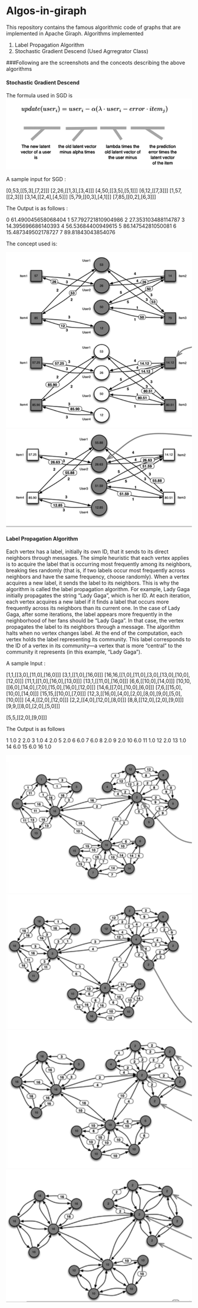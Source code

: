 # Algos-in-giraph
This repository contains the famous algorithmic code of graphs that are implemented in Apache Giraph.
Algorithms implemented

1. Label Propagation Algorithm
2. Stochastic Gradient Descend (Used Agrregrator Class)

###Following are the screenshots and the conceots describing the above algorithms


#### Stochastic Gradient Descend
The formula used in SGD is 
![](https://raw.githubusercontent.com/LakshayNagpal/Algos-in-giraph/master/images/SGD.png)

A sample input for SGD :

[0,53,[[5,3],[7,2]]]
[2,26,[[1,3],[3,4]]]
[4,50,[[3,5],[5,1]]]
[6,12,[[7,3]]]
[1,57,[[2,3]]]
[3,14,[[2,4],[4,5]]]
[5,79,[[0,3],[4,1]]]
[7,85,[[0,2],[6,3]]]

The Output is as follows :

0	61.490045658068404
1	57.792721810904986
2	27.353103488114787
3	14.395696686140393
4	56.53684400949615
5	86.14754281050081
6	15.487349502178727
7	89.81843043854076

The concept used is:

![](https://raw.githubusercontent.com/LakshayNagpal/Algos-in-giraph/master/images/SGD1.png)
![](https://raw.githubusercontent.com/LakshayNagpal/Algos-in-giraph/master/images/SGD2.png)

#### Label Propagation Algorithm

Each vertex has a label, initially its own ID, that it sends to its direct
neighbors through messages. The simple heuristic that each vertex applies is to acquire the label that is
occurring most frequently among its neighbors, breaking ties randomly (that is, if two labels occur most
frequently across neighbors and have the same frequency, choose randomly). When a vertex acquires a new
label, it sends the label to its neighbors. This is why the algorithm is called the label propagation algorithm.
For example, Lady Gaga initially propagates the string “Lady Gaga”, which is her ID. At each iteration, each
vertex acquires a new label if it finds a label that occurs more frequently across its neighbors than its current
one. In the case of Lady Gaga, after some iterations, the label appears more frequently in the neighborhood
of her fans should be “Lady Gaga”. In that case, the vertex propagates the label to its neighbors through a
message. The algorithm halts when no vertex changes label. At the end of the computation, each vertex
holds the label representing its community. This label corresponds to the ID of a vertex in its community—a
vertex that is more “central” to the community it represents (in this example, “Lady Gaga”).

A sample Input :

[1,1,[[3,0],[11,0],[16,0]]]
[3,1,[[1,0],[16,0]]]
[16,16,[[1,0],[11,0],[3,0],[13,0],[10,0],[12,0]]]
[11,1,[[1,0],[16,0],[13,0]]]
[13,1,[[11,0],[16,0]]]
[6,6,[[10,0],[14,0]]]
[10,10,[[6,0],[14,0],[7,0],[15,0],[16,0],[12,0]]]
[14,6,[[7,0],[10,0],[6,0]]]
[7,6,[[15,0],[10,0],[14,0]]]
[15,15,[[10,0],[7,0]]]
[12,3,[[16,0],[4,0],[2,0],[8,0],[9,0],[5,0],[10,0]]]
[4,4,[[2,0],[12,0]]]
[2,2,[[4,0],[12,0],[8,0]]]
[8,8,[[12,0],[2,0],[9,0]]]
[9,9,[[8,0],[2,0],[5,0]]]

[5,5,[[2,0],[9,0]]]

The Output is as follows

1	1.0
2	2.0
3	1.0
4	2.0
5	2.0
6	6.0
7	6.0
8	2.0
9	2.0
10	6.0
11	1.0
12	2.0
13	1.0
14	6.0
15	6.0
16	1.0


![](https://raw.githubusercontent.com/LakshayNagpal/Algos-in-giraph/master/images/LPA1.png)
![](https://raw.githubusercontent.com/LakshayNagpal/Algos-in-giraph/master/images/LPA2.png)
![](https://raw.githubusercontent.com/LakshayNagpal/Algos-in-giraph/master/images/LPA3.png)
![](https://raw.githubusercontent.com/LakshayNagpal/Algos-in-giraph/master/images/LPA4.png)
